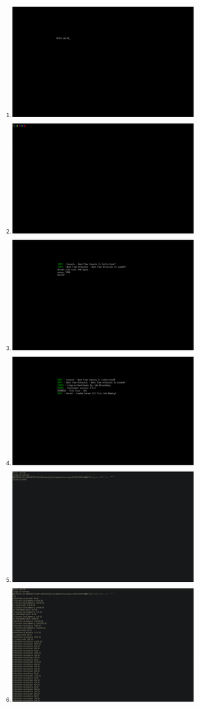  1. 
    ![](../images/screenshots/1_hello_world.png)
2. 
    ![](../images/screenshots/2_hello_world_colours.png)
 3. 
    ![](../images/screenshots/3_loading_kernel.png)
4. 
    ![](../images/screenshots/4_extra_info.png)
5. 
    ![](../images/screenshots/5_loaded_font_to_kernel.png)
    
 6. 
    ![](../images/screenshots/6_got_memory_map.png)
